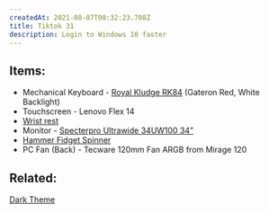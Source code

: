 ```yaml
---
createdAt: 2021-08-07T00:32:23.708Z
title: Tiktok 31
description: Login to Windows 10 faster
---
```

## Items:

* Mechanical Keyboard - [Royal Kludge RK84](https://shp.ee/f7ygcgt) (Gateron Red, White Backlight)
* Touchscreen - Lenovo Flex 14
* [Wrist rest](https://shp.ee/wjwet7t)
* Monitor - [Specterpro Ultrawide 34UW100 34”](https://shp.ee/puzxe6t)
* [Hammer Fidget Spinner](https://shp.ee/h96qhpt)
* PC Fan (Back) - Tecware 120mm Fan ARGB from Mirage 120

## Related:

[Dark Theme](https://vt.tiktok.com/ZGJDSm2Lv/)